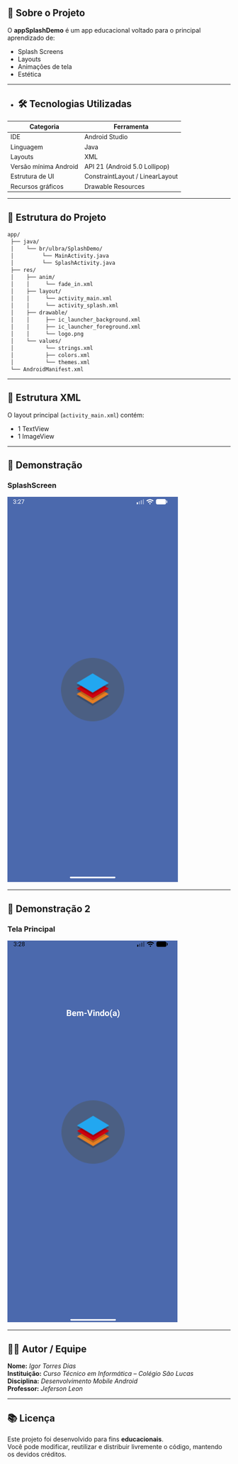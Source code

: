 ## 🧠 Sobre o Projeto

O **appSplashDemo** é um app educacional voltado para o principal aprendizado de:

- Splash Screens
- Layouts
- Animações de tela
- Estética

---

- ## 🛠️ Tecnologias Utilizadas


| Categoria | Ferramenta |
|------------|-------------|
| IDE | Android Studio |
| Linguagem | Java |
| Layouts | XML |
| Versão mínima Android | API 21 (Android 5.0 Lollipop) |
| Estrutura de UI | ConstraintLayout / LinearLayout |
| Recursos gráficos | Drawable Resources |

---

## 📱 Estrutura do Projeto

```
app/
 ├── java/
 │    └── br/ulbra/SplashDemo/
 │         └── MainActivity.java
 │         └── SplashActivity.java
 ├── res/
 │    ├── anim/
 │    │     └── fade_in.xml
 │    ├── layout/
 │    │     └── activity_main.xml
 │    │     └── activity_splash.xml
 │    ├── drawable/
 │    │     ├── ic_launcher_background.xml
 │    │     ├── ic_launcher_foreground.xml
 │    │     └── logo.png
 │    └── values/
 │          └── strings.xml
 │          ├── colors.xml
 │          └── themes.xml
 └── AndroidManifest.xml
```

---

## 🧰 Estrutura XML

O layout principal (`activity_main.xml`) contém:
- 1 TextView
- 1 ImageView

---

## 📸 Demonstração

### SplashScreen

![Figura 1: Tela SplashScreen](/img/img.png)

---

## 📸 Demonstração 2

### Tela Principal

![Figura 2: Tela Principal](/img/img2.png)

---

## 👩‍💻 Autor / Equipe

**Nome:** *Igor Torres Dias*  
**Instituição:** *Curso Técnico em Informática – Colégio São Lucas*  
**Disciplina:** *Desenvolvimento Mobile Android*  
**Professor:** *Jeferson Leon*  

---

## 📚 Licença

Este projeto foi desenvolvido para fins **educacionais**.  
Você pode modificar, reutilizar e distribuir livremente o código, mantendo os devidos créditos.
